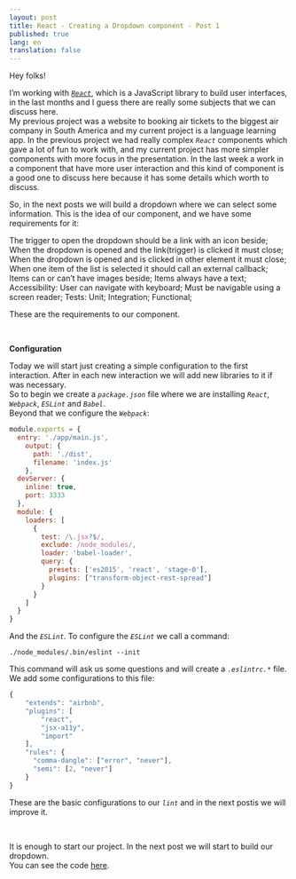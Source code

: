 ```yaml
---
layout: post
title: React - Creating a Dropdown component - Post 1
published: true
lang: en
translation: false
---
```


Hey folks!

I’m working with [*`React`*](https://facebook.github.io/react/), which is a JavaScript library to build user interfaces, in the last months and I guess there are really some subjects that we can discuss here.  
My previous project was a website to booking air tickets to the biggest air company in South America and my current project is a language learning app. In the previous project we had really complex *`React`* components which gave a lot of fun to work with, and my current project has more simpler components with more focus in the presentation. In the last week a work in a component that have more user interaction and this kind of component is a good one to discuss here because it has some details which worth to discuss.  
<!--more-->
So, in the next posts we will build a dropdown where we can select some information. This is the idea of our component, and we have some requirements for it:

The trigger to open the dropdown should be a link with an icon beside;
When the dropdown is opened and the link(trigger) is clicked it must close;
When the dropdown is opened and is clicked in other element it must close;
When one item of the list is selected it should call an external callback;
Items can or can’t have images beside;
Items always have a text;
Accessibility:
User can navigate with keyboard;
Must be navigable using a screen reader;
Tests:
Unit;
Integration;
Functional;

These are the requirements to our component.  

<br />

**Configuration**

Today we will start just creating a simple configuration to the first interaction. After in each new interaction we will add new libraries to it if was necessary.  
So to begin we create a *`package.json`* file where we are installing *`React`*, *`Webpack`*, *`ESLint`* and *`Babel`*.  
Beyond that we configure the *`Webpack`*:
```javascript
module.exports = {
  entry: './app/main.js',
    output: {
      path: './dist',
      filename: 'index.js'
    },
  devServer: {
    inline: true,
    port: 3333
  },
  module: {
    loaders: [
      {
        test: /\.jsx?$/,
        exclude: /node_modules/,
        loader: 'babel-loader',
        query: {
          presets: ['es2015', 'react', 'stage-0'],
          plugins: ["transform-object-rest-spread"]
        }
      }
    ]
  }
}
```
And the *`ESLint`*. To configure the *`ESLint`* we call a command:
```shell
./node_modules/.bin/eslint --init
```
This command will ask us some questions and will create a *`.eslintrc.*`* file. We add some configurations to this file:
```javascript
{
    "extends": "airbnb",
    "plugins": [
        "react",
        "jsx-a11y",
        "import"
    ],
    "rules": {
      "comma-dangle": ["error", "never"],
      "semi": [2, "never"]
    }
}
```
These are the basic configurations to our *`lint`* and in the next postis we will improve it.

<br />

It is enough to start our project. In the next post we will start to build our dropdown.  
You can see the code [here](https://github.com/rodrigo-morais/react-dropdown/tree/post-1).
